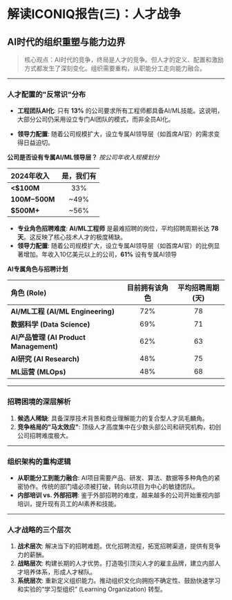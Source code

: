 # 解读ICONIQ报告(三)：人才战争
## AI时代的组织重塑与能力边界

> 核心观点：AI时代的竞争，终局是人才的竞争。但人才的定义、配置和激励方式都发生了深刻变化。组织需要重构，从职能分工走向能力融合。

---

### 人才配置的"反常识"分布

- **工程团队AI化**: 只有 **13%** 的公司要求所有工程师都具备AI/ML技能。这说明，大部分公司仍采用设立专门AI团队的模式，而非全员AI化。

- **领导力配置**: 随着公司规模扩大，设立专属AI领导层（如首席AI官）的需求变得日益迫切。

**公司是否设有专属AI/ML领导层？**
*按公司年收入规模划分*

| 2024年收入 | 是，我们有 |
| :--- | :---: |
| **<$100M** | 33% |
| **$100M-$500M** | ~49% |
| **$500M+** | ~56% |

- **专业角色招聘难度**: **AI/ML工程师** 是最难招聘的岗位，平均招聘周期长达 **78天**。这反映了核心技术人才的极度稀缺。
- **领导力配置**: 随着公司规模扩大，设立专属AI领导层（如首席AI官）的比例显著增加。年收入10亿美元以上的公司，**61%** 设有专属AI领导

**AI专属角色与招聘计划**

| 角色 (Role) | 目前拥有该角色 | 平均招聘周期(天) |
| :--- | :---: | :---: |
| **AI/ML工程 (AI/ML Engineering)** | 72% | 78 |
| **数据科学 (Data Science)** | 69% | 71 |
| **AI产品管理 (AI Product Management)** | 62% | 63 |
| **AI研究 (AI Research)** | 48% | 75 |
| **ML运营 (MLOps)** | 48% | 68 |

---

### 招聘困境的深层解析

1.  **候选人稀缺**: 具备深厚技术背景和商业理解能力的复合型人才凤毛麟角。
2.  **竞争格局的"马太效应"**: 顶级人才高度集中在少数头部公司和研究机构，初创公司招聘难度极大。

---

### 组织架构的重构逻辑

- **从职能分工到能力融合**: AI项目需要产品、研发、算法、数据等多种角色的紧密协作。传统的部门墙必须被打破，转向以项目为中心的敏捷团队。
- **内部培训 vs. 外部招聘**: 鉴于外部招聘的难度，越来越多的公司开始重视内部培训，提升现有员工的AI素养和技能。

---

### 人才战略的三个层次

1.  **战术层次**: 解决当下的招聘难题。优化招聘流程，拓宽招聘渠道，提供有竞争力的薪酬。
2.  **战略层次**: 构建长期的人才优势。打造吸引顶尖人才的雇主品牌，建立内部人才培养体系，形成人才梯队。
3.  **系统层次**: 重新定义组织能力。推动组织文化向拥抱不确定性、鼓励快速学习和实验的“学习型组织” (Learning Organization) 转型。 
